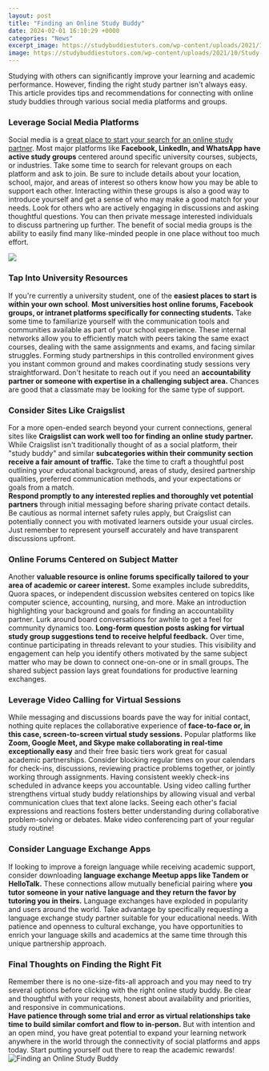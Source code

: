 ```yaml
---
layout: post
title: "Finding an Online Study Buddy"
date: 2024-02-01 16:10:29 +0000
categories: "News"
excerpt_image: https://studybuddiestutors.com/wp-content/uploads/2021/10/Study-Buddies-Color-21-02.png
image: https://studybuddiestutors.com/wp-content/uploads/2021/10/Study-Buddies-Color-21-02.png
---
```


Studying with others can significantly improve your learning and academic performance. However, finding the right study partner isn't always easy. This article provides tips and recommendations for connecting with online study buddies through various social media platforms and groups.
### Leverage Social Media Platforms
Social media is a [great place to start your search for an online study partner](https://yt.io.vn/collection/abadie). Most major platforms like **Facebook, LinkedIn, and WhatsApp have active study groups** centered around specific university courses, subjects, or industries. Take some time to search for relevant groups on each platform and ask to join. Be sure to include details about your location, school, major, and areas of interest so others know how you may be able to support each other. 
Interacting within these groups is also a good way to introduce yourself and get a sense of who may make a good match for your needs. Look for others who are actively engaging in discussions and asking thoughtful questions. You can then private message interested individuals to discuss partnering up further. The benefit of social media groups is the ability to easily find many like-minded people in one place without too much effort.

![](https://www.odcresearch.com/wp-content/uploads/2017/12/Benefit-of-having-an-Online-Study-Buddy.jpg)
### Tap Into University Resources 
If you're currently a university student, one of the **easiest places to start is within your own school**. **Most universities host online forums, Facebook groups, or intranet platforms specifically for connecting students.** Take some time to familiarize yourself with the communication tools and communities available as part of your school experience. 
These internal networks allow you to efficiently match with peers taking the same exact courses, dealing with the same assignments and exams, and facing similar struggles. Forming study partnerships in this controlled environment gives you instant common ground and makes coordinating study sessions very straightforward. Don't hesitate to reach out if you need an **accountability partner or someone with expertise in a challenging subject area.** Chances are good that a classmate may be looking for the same type of support.
### Consider Sites Like Craigslist
For a more open-ended search beyond your current connections, general sites like **Craigslist can work well too for finding an online study partner.** While Craigslist isn't traditionally thought of as a social platform, their "study buddy" and similar **subcategories within their community section receive a fair amount of traffic.** Take the time to craft a thoughtful post outlining your educational background, areas of study, desired partnership qualities, preferred communication methods, and your expectations or goals from a match.  
**Respond promptly to any interested replies and thoroughly vet potential partners** through initial messaging before sharing private contact details. Be cautious as normal internet safety rules apply, but Craigslist can potentially connect you with motivated learners outside your usual circles. Just remember to represent yourself accurately and have transparent discussions upfront. 
### Online Forums Centered on Subject Matter
Another **valuable resource is online forums specifically tailored to your area of academic or career interest.** Some examples include subreddits, Quora spaces, or independent discussion websites centered on topics like computer science, accounting, nursing, and more. Make an introduction highlighting your background and goals for finding an accountability partner. Lurk around board conversations for awhile to get a feel for community dynamics too.
**Long-form question posts asking for virtual study group suggestions tend to receive helpful feedback.** Over time, continue participating in threads relevant to your studies. This visibility and engagement can help you identify others motivated by the same subject matter who may be down to connect one-on-one or in small groups. The shared subject passion lays great foundations for productive learning exchanges.
### Leverage Video Calling for Virtual Sessions
While messaging and discussions boards pave the way for initial contact, nothing quite replaces the collaborative experience of **face-to-face or, in this case, screen-to-screen virtual study sessions.** Popular platforms like **Zoom, Google Meet, and Skype make collaborating in real-time exceptionally easy** and their free basic tiers work great for casual academic partnerships. 
Consider blocking regular times on your calendars for check-ins, discussions, reviewing practice problems together, or jointly working through assignments. Having consistent weekly check-ins scheduled in advance keeps you accountable. 
Using video calling further strengthens virtual study buddy relationships by allowing visual and verbal communication clues that text alone lacks. Seeing each other's facial expressions and reactions fosters better understanding during collaborative problem-solving or debates.  Make video conferencing part of your regular study routine! 
### Consider Language Exchange Apps
If looking to improve a foreign language while receiving academic support, consider downloading **language exchange Meetup apps like Tandem or HelloTalk.** These connections allow mutually beneficial pairing where **you tutor someone in your native language and they return the favor by tutoring you in theirs.**
Language exchanges have exploded in popularity and users around the world. Take advantage by specifically requesting a language exchange study partner suitable for your educational needs. With patience and openness to cultural exchange, you have opportunities to enrich your language skills and academics at the same time through this unique partnership approach.
### Final Thoughts on Finding the Right Fit
Remember there is no one-size-fits-all approach and you may need to try several options before clicking with the right online study buddy. Be clear and thoughtful with your requests, honest about availability and priorities, and responsive in communications.  
**Have patience through some trial and error as virtual relationships take time to build similar comfort and flow to in-person.** But with intention and an open mind, you have great potential to expand your learning network anywhere in the world through the connectivity of social platforms and apps today. Start putting yourself out there to reap the academic rewards!
![Finding an Online Study Buddy](https://studybuddiestutors.com/wp-content/uploads/2021/10/Study-Buddies-Color-21-02.png)